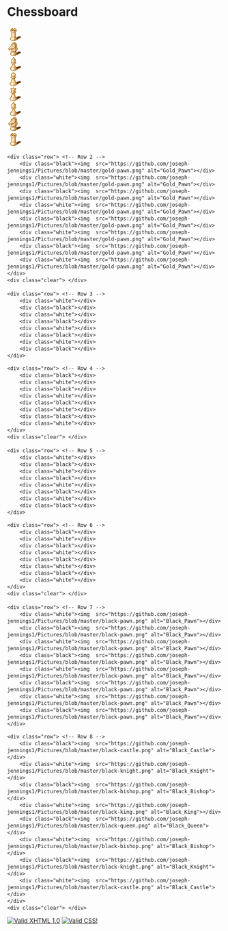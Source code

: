 <!DOCTYPE html>

<html lang="en">



<head>
<meta charset="utf-8">
<link rel="stylesheet" type="text/css" href="a02stylesheet.css">
<title>Artifact02</title>

</head>

<body>


<h1 id="title">Chessboard</h1>


<link rel="stylesheet" media="screen" href="https://fontlibrary.org/face/glacial-indifference" type="text/css"/>





<div id="container"> 
	<div class="row"> <!-- Row 1 -->
		<div class="white"><img  src="https://github.com/joseph-jennings1/Pictures/blob/master/gold-castle.png" alt="Gold_Castle"></div> 
		<div class="black"><img  src="https://github.com/joseph-jennings1/Pictures/blob/master/gold-knight.png" alt="Gold_Knight"></div> 
		<div class="white"><img  src="https://github.com/joseph-jennings1/Pictures/blob/master/gold-bishop.png" alt="Gold_Bishop"></div> 
		<div class="black"><img  src="https://github.com/joseph-jennings1/Pictures/blob/master/gold-king.png" alt="Gold_King"></div> 
		<div class="white"><img  src="https://github.com/joseph-jennings1/Pictures/blob/master/gold-queen.png" alt="Gold_Queen"></div> 
		<div class="black"><img  src="https://github.com/joseph-jennings1/Pictures/blob/master/gold-bishop.png" alt="Gold_Bishop"></div> 
		<div class="white"><img  src="https://github.com/joseph-jennings1/Pictures/blob/master/gold-knight.png" alt="Gold_Knight"></div> 
		<div class="black"><img  src="https://github.com/joseph-jennings1/Pictures/blob/master/gold-castle.png" alt="Gold_Castle"></div> 
	</div>
 <div class="clear"> </div>
 

	<div class="row"> <!-- Row 2 -->
		<div class="black"><img  src="https://github.com/joseph-jennings1/Pictures/blob/master/gold-pawn.png" alt="Gold_Pawn"></div> 
		<div class="white"><img  src="https://github.com/joseph-jennings1/Pictures/blob/master/gold-pawn.png" alt="Gold_Pawn"></div> 
		<div class="black"><img  src="https://github.com/joseph-jennings1/Pictures/blob/master/gold-pawn.png" alt="Gold_Pawn"></div> 
		<div class="white"><img  src="https://github.com/joseph-jennings1/Pictures/blob/master/gold-pawn.png" alt="Gold_Pawn"></div> 
		<div class="black"><img  src="https://github.com/joseph-jennings1/Pictures/blob/master/gold-pawn.png" alt="Gold_Pawn"></div> 
		<div class="white"><img  src="https://github.com/joseph-jennings1/Pictures/blob/master/gold-pawn.png" alt="Gold_Pawn"></div> 
		<div class="black"><img  src="https://github.com/joseph-jennings1/Pictures/blob/master/gold-pawn.png" alt="Gold_Pawn"></div> 
		<div class="white"><img  src="https://github.com/joseph-jennings1/Pictures/blob/master/gold-pawn.png" alt="Gold_Pawn"></div> 
	</div>
	<div class="clear"> </div>

	<div class="row"> <!-- Row 3 -->
		<div class="white"></div> 
		<div class="black"></div> 
		<div class="white"></div> 
		<div class="black"></div> 
		<div class="white"></div> 
		<div class="black"></div> 
		<div class="white"></div> 
		<div class="black"></div> 
	</div>
 <div class="clear"> </div>

	<div class="row"> <!-- Row 4 -->
		<div class="black"></div> 
		<div class="white"></div> 
		<div class="black"></div> 
		<div class="white"></div> 
		<div class="black"></div> 
		<div class="white"></div> 
		<div class="black"></div> 
		<div class="white"></div> 
	</div>
	<div class="clear"> </div>

	<div class="row"> <!-- Row 5 -->
		<div class="white"></div> 
		<div class="black"></div> 
		<div class="white"></div> 
		<div class="black"></div> 
		<div class="white"></div> 
		<div class="black"></div> 
		<div class="white"></div> 
		<div class="black"></div> 
	</div>
 <div class="clear"> </div>

	<div class="row"> <!-- Row 6 -->
		<div class="black"></div> 
		<div class="white"></div> 
		<div class="black"></div> 
		<div class="white"></div> 
		<div class="black"></div> 
		<div class="white"></div> 
		<div class="black"></div> 
		<div class="white"></div> 
	</div>
	<div class="clear"> </div>

	<div class="row"> <!-- Row 7 -->
		<div class="white"><img  src="https://github.com/joseph-jennings1/Pictures/blob/master/black-pawn.png" alt="Black_Pawn"></div> 
		<div class="black"><img  src="https://github.com/joseph-jennings1/Pictures/blob/master/black-pawn.png" alt="Black_Pawn"></div> 
		<div class="white"><img  src="https://github.com/joseph-jennings1/Pictures/blob/master/black-pawn.png" alt="Black_Pawn"></div> 
		<div class="black"><img  src="https://github.com/joseph-jennings1/Pictures/blob/master/black-pawn.png" alt="Black_Pawn"></div> 
		<div class="white"><img  src="https://github.com/joseph-jennings1/Pictures/blob/master/black-pawn.png" alt="Black_Pawn"></div> 
		<div class="black"><img  src="https://github.com/joseph-jennings1/Pictures/blob/master/black-pawn.png" alt="Black_Pawn"></div> 
		<div class="white"><img  src="https://github.com/joseph-jennings1/Pictures/blob/master/black-pawn.png" alt="Black_Pawn"></div> 
		<div class="black"><img  src="https://github.com/joseph-jennings1/Pictures/blob/master/black-pawn.png" alt="Black_Pawn"></div> 
	</div>
 <div class="clear"> </div>

	<div class="row"> <!-- Row 8 -->
		<div class="black"><img  src="https://github.com/joseph-jennings1/Pictures/blob/master/black-castle.png" alt="Black_Castle"></div> 
		<div class="white"><img  src="https://github.com/joseph-jennings1/Pictures/blob/master/black-knight.png" alt="Black_Knight"></div> 
		<div class="black"><img  src="https://github.com/joseph-jennings1/Pictures/blob/master/black-bishop.png" alt="Black_Bishop"></div> 
		<div class="white"><img  src="https://github.com/joseph-jennings1/Pictures/blob/master/black-king.png" alt="Black_King"></div> 
		<div class="black"><img  src="https://github.com/joseph-jennings1/Pictures/blob/master/black-queen.png" alt="Black_Queen"></div> 
		<div class="white"><img  src="https://github.com/joseph-jennings1/Pictures/blob/master/black-bishop.png" alt="Black_Bishop"></div> 
		<div class="black"><img  src="https://github.com/joseph-jennings1/Pictures/blob/master/black-knight.png" alt="Black_Knight"></div> 
		<div class="white"><img  src="https://github.com/joseph-jennings1/Pictures/blob/master/black-castle.png" alt="Black_Castle"></div> 
	</div>
	<div class="clear"> </div>
</div>


<div id="footer"><p><a href="http://validator.w3.org/check?uri=referer" target="_blank"><img src="http://www.w3.org/Icons/valid-xhtml10" alt="Valid XHTML 1.0" height="31" width="88" /></a>
<a href="http://jigsaw.w3.org/css-validator/check/referer" target="_blank"><img style="border:0;width:88px;height:31px" src="http://jigsaw.w3.org/css-validator/images/vcss-blue" alt="Valid CSS!"></a></p></div>



</body>




</html>
